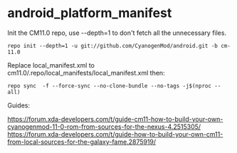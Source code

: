 # android_platform_manifest
Init the CM11.0 repo, use --depth=1 to don't fetch all the unnecessary files.

`repo init --depth=1 -u git://github.com/CyanogenMod/android.git -b cm-11.0`

Replace local_manifest.xml to cm11.0/.repo/local_manifests/local_manifest.xml then:

`repo sync  -f --force-sync --no-clone-bundle --no-tags -j$(nproc --all)`

Guides:

https://forum.xda-developers.com/t/guide-cm11-how-to-build-your-own-cyanogenmod-11-0-rom-from-sources-for-the-nexus-4.2515305/
https://forum.xda-developers.com/t/guide-how-to-build-your-own-cm11-from-local-sources-for-the-galaxy-fame.2875919/
